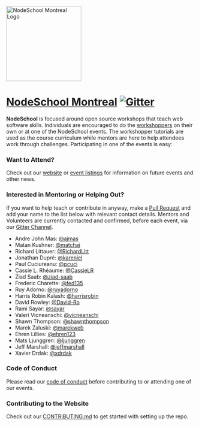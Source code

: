 <!-- ![NodeSchool Montreal Logo](./i/nodeschool-montreal-logo.svg) -->

<img src="./i/nodeschool-montreal-logo.svg" alt="NodeSchool Montreal Logo" width="200">

# [NodeSchool Montreal](http://nodeschool.io/Montreal) [![Gitter](https://img.shields.io/gitter/room/nwjs/nw.js.svg)](https://gitter.im/nodeschool/montreal)

**NodeSchool** is focused around open source workshops that teach web software skills. Individuals are encouraged to do the [workshoppers](http://nodeschool.io/#workshoppers) on their own or at one of the NodeSchool events. The workshopper tutorials are used as the course curriculum while mentors are here to help attendees work through challenges. Participating in one of the events is easy:

### Want to Attend?

Check out our [website](http://nodeschool.io/montreal/) or [event listings](https://ti.to/nodeschool-montreal) for information on future events and other news.

### Interested in Mentoring or Helping Out?

If you want to help teach or contribute in anyway, make a [Pull Request](https://github.com/nodeschool/montreal/pulls) and add your name to the list below with relevant contact details. Mentors and Volunteers are currently contacted and confirmed, before each event, via our [Gitter Channel](https://gitter.im/nodeschool/montreal).

- Andre John Mas: [@ajmas](https://github.com/ajmas)
- Matan Kushner: [@matchai](https://github.com/matchai)
- Richard Littauer: [@RichardLitt](https://github.com/RichardLitt)
- Jonathan Dupré: [@kareniel](https://github.com/kareniel)
- Paul Cuciureanu: [@pcuci](http://github.com/pcuci)
- Cassie L. Rhéaume: [@CassieLR](https://github.com/CassieLR)
- Ziad Saab: [@ziad-saab](https://github.com/ziad-saab)
- Frederic Charette: [@fed135](https://github.com/fed135)
- Ruy Adorno: [@ruyadorno](https://github.com/ruyadorno)
- Harris Robin Kalash: [@harrisrobin](https://github.com/harrisrobin)
- David Rowley: [@David-Ro](http://github.com/David-Ro)
- Rami Sayar: [@sayar](https://github.com/sayar)
- Valeri Vicneanschi: [@vicneanschi](https://github.com/vicneanschi)
- Shawn Thompson: [@shawnthompson](https://github.com/shawnthompson)
- Marek Zaluski: [@marekweb](https://github.com/marekweb)
- Ehren Lillies: [@ehren123](https://github.com/ehren123)
- Mats Ljunggren: [@ljunggren](https://github.com/ljunggren)
- Jeff Marshall: [@jeffmarshall](https://github.com/jeffmarshall)
- Xavier Drdak: [@xdrdak](https://github.com/xdrdak)

### Code of Conduct

Please read our [code of conduct](http://confcodeofconduct.com/) before contributing to or attending one of our events.

### Contributing to the Website

Check out our [CONTRIBUTING.md](CONTRIBUTING.md) to get started with setting up the repo.
